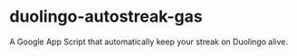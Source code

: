 # duolingo-autostreak-gas
A Google App Script that automatically keep your streak on Duolingo alive.
